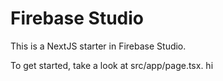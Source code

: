 # Firebase Studio

This is a NextJS starter in Firebase Studio.

To get started, take a look at src/app/page.tsx.
hi
